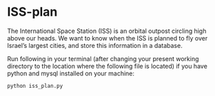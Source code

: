 # ISS-plan
The International Space Station (ISS) is an orbital outpost circling high above our heads. We want to know when the ISS is planned to fly over Israel’s largest cities, and store this information in a database.

Run following in your terminal (after changing your present working directory to the location where the following file is located) if you have python and mysql installed on your machine:
```
python iss_plan.py 
```
